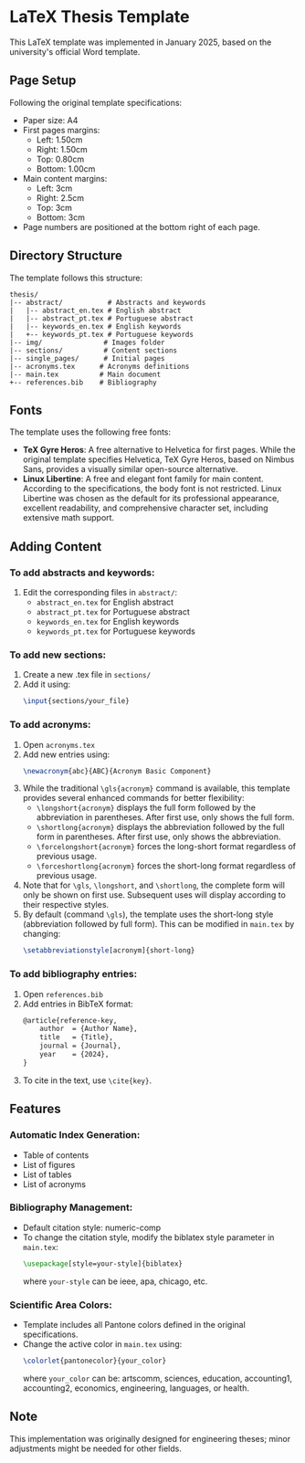 # LaTeX Thesis Template

This LaTeX template was implemented in January 2025, based on the university's official Word template.

## Page Setup

Following the original template specifications:

* Paper size: A4
* First pages margins:
  * Left: 1.50cm
  * Right: 1.50cm
  * Top: 0.80cm
  * Bottom: 1.00cm
* Main content margins:
  * Left: 3cm
  * Right: 2.5cm
  * Top: 3cm
  * Bottom: 3cm
* Page numbers are positioned at the bottom right of each page.

## Directory Structure

The template follows this structure:

```
thesis/
|-- abstract/           # Abstracts and keywords
|   |-- abstract_en.tex # English abstract
|   |-- abstract_pt.tex # Portuguese abstract
|   |-- keywords_en.tex # English keywords
|   +-- keywords_pt.tex # Portuguese keywords
|-- img/               # Images folder
|-- sections/          # Content sections
|-- single_pages/      # Initial pages
|-- acronyms.tex      # Acronyms definitions
|-- main.tex          # Main document
+-- references.bib    # Bibliography
```

## Fonts

The template uses the following free fonts:

* **TeX Gyre Heros**: A free alternative to Helvetica for first pages. While the original template specifies Helvetica, TeX Gyre Heros, based on Nimbus Sans, provides a visually similar open-source alternative.
* **Linux Libertine**: A free and elegant font family for main content. According to the specifications, the body font is not restricted. Linux Libertine was chosen as the default for its professional appearance, excellent readability, and comprehensive character set, including extensive math support.

## Adding Content

### To add abstracts and keywords:

1. Edit the corresponding files in `abstract/`:
   * `abstract_en.tex` for English abstract
   * `abstract_pt.tex` for Portuguese abstract
   * `keywords_en.tex` for English keywords
   * `keywords_pt.tex` for Portuguese keywords

### To add new sections:

1. Create a new .tex file in `sections/`
2. Add it using:
   ```tex
   \input{sections/your_file}
   ```

### To add acronyms:

1. Open `acronyms.tex`
2. Add new entries using:
   ```tex
   \newacronym{abc}{ABC}{Acronym Basic Component}
   ```
3. While the traditional `\gls{acronym}` command is available, this template provides several enhanced commands for better flexibility:
   * `\longshort{acronym}` displays the full form followed by the abbreviation in parentheses. After first use, only shows the full form.
   * `\shortlong{acronym}` displays the abbreviation followed by the full form in parentheses. After first use, only shows the abbreviation.
   * `\forcelongshort{acronym}` forces the long-short format regardless of previous usage.
   * `\forceshortlong{acronym}` forces the short-long format regardless of previous usage.
4. Note that for `\gls`, `\longshort`, and `\shortlong`, the complete form will only be shown on first use. Subsequent uses will display according to their respective styles.
5. By default (command `\gls`), the template uses the short-long style (abbreviation followed by full form). This can be modified in `main.tex` by changing:
   ```tex
   \setabbreviationstyle[acronym]{short-long}
   ```

### To add bibliography entries:

1. Open `references.bib`
2. Add entries in BibTeX format:
   ```tex
   @article{reference-key,
       author  = {Author Name},
       title   = {Title},
       journal = {Journal},
       year    = {2024},
   }
   ```
3. To cite in the text, use `\cite{key}`.

## Features

### Automatic Index Generation:
* Table of contents
* List of figures
* List of tables
* List of acronyms

### Bibliography Management:
* Default citation style: numeric-comp
* To change the citation style, modify the biblatex style parameter in `main.tex`:
  ```tex
  \usepackage[style=your-style]{biblatex}
  ```
  where `your-style` can be ieee, apa, chicago, etc.

### Scientific Area Colors:
* Template includes all Pantone colors defined in the original specifications.
* Change the active color in `main.tex` using:
  ```tex
  \colorlet{pantonecolor}{your_color}
  ```
  where `your_color` can be: artscomm, sciences, education, accounting1, accounting2, economics, engineering, languages, or health.

## Note

This implementation was originally designed for engineering theses; minor adjustments might be needed for other fields.